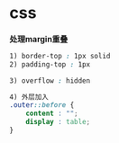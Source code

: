 # css



**处理margin重叠**

```css
1) border-top : 1px solid
2) padding-top : 1px

3) overflow : hidden

4) 外层加入
.outer::before {
	content : "";
    display : table;
}
```

